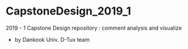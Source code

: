 # CapstoneDesign_2019_1
2019 - 1 Capstone Design repository : comment analysis and visualize

* by Dankook Univ. D-Tux team
